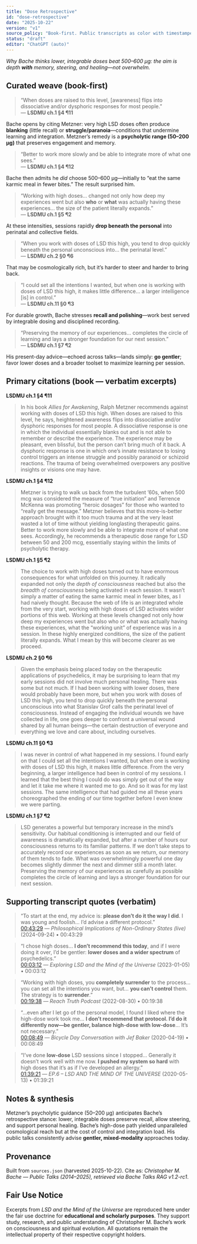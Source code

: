 ```yaml
---
title: "Dose Retrospective"
id: "dose-retrospective"
date: "2025-10-22"
version: "v1"
source_policy: "Book-first. Public transcripts as color with timestamped links."
status: "draft"
editor: "ChatGPT (auto)"
---
```


*Why Bache thinks lower, integrable doses beat 500–600 μg: the aim is depth **with** memory, steering, and healing—not overwhelm.*

## Curated weave (book-first)

> “When doses are raised to this level, [awareness] flips into dissociative and/or dysphoric responses for most people.”  
> — **LSDMU ch.1 §4 ¶11**

Bache opens by citing Metzner: very high LSD doses often produce **blanking** (little recall) or **struggle/paranoia**—conditions that undermine learning and integration. Metzner’s remedy is a **psycholytic range (50–200 μg)** that preserves engagement and memory.

> “Better to work more slowly and be able to integrate more of what one sees.”  
> — **LSDMU ch.1 §4 ¶12**

Bache then admits he *did* choose 500–600 μg—initially to “eat the same karmic meal in fewer bites.” The result surprised him.

> “Working with high doses… changed not only how deep my experiences went but also **who** or **what** was actually having these experiences… the size of the patient literally expands.”  
> — **LSDMU ch.1 §5 ¶2**

At these intensities, sessions rapidly **drop beneath the personal** into perinatal and collective fields.

> “When you work with doses of LSD this high, you tend to drop quickly beneath the personal unconscious into… the perinatal level.”  
> — **LSDMU ch.2 §0 ¶6**

That may be cosmologically rich, but it’s harder to steer and harder to bring back.

> “I could set all the intentions I wanted, but when one is working with doses of LSD this high, it makes little difference… a larger intelligence [is] in control.”  
> — **LSDMU ch.11 §0 ¶3**

For durable growth, Bache stresses **recall and polishing**—work best served by integrable dosing and disciplined recording.

> “Preserving the memory of our experiences… completes the circle of learning and lays a stronger foundation for our next session.”  
> — **LSDMU ch.1 §7 ¶2**

His present-day advice—echoed across talks—lands simply: **go gentler**; favor lower doses and a broader toolset to maximize learning per session.

## Primary citations (book — verbatim excerpts)

**LSDMU ch.1 §4 ¶11**  
> In his book *Allies for Awakening*, Ralph Metzner recommends against working with doses of LSD this high. When doses are raised to this level, he says, heightened awareness flips into dissociative and/or dysphoric responses for most people. A dissociative response is one in which the individual essentially blanks out and is not able to remember or describe the experience. The experience may be pleasant, even blissful, but the person can’t bring much of it back. A dysphoric response is one in which one’s innate resistance to losing control triggers an intense struggle and possibly paranoid or schizoid reactions. The trauma of being overwhelmed overpowers any positive insights or visions one may have.

**LSDMU ch.1 §4 ¶12**  
> Metzner is trying to walk us back from the turbulent ’60s, when 500 mcg was considered the measure of “true initiation” and Terrence McKenna was promoting “heroic dosages” for those who wanted to “really get the message.” Metzner believes that this more-is-better approach brought with it too much trauma and at the very least wasted a lot of time without yielding longlasting therapeutic gains. Better to work more slowly and be able to integrate more of what one sees. Accordingly, he recommends a therapeutic dose range for LSD between 50 and 200 mcg, essentially staying within the limits of psycholytic therapy.

**LSDMU ch.1 §5 ¶2**  
> The choice to work with high doses turned out to have enormous consequences for what unfolded on this journey. It radically expanded not only the *depth of consciousness* reached but also the *breadth of consciousness* being activated in each session. It wasn’t simply a matter of eating the same karmic meal in fewer bites, as I had naively thought. Because the web of life is an integrated whole from the very start, working with high doses of LSD activates wider portions of this web. Working at these levels changed not only how deep my experiences went but also who or what was actually having these experiences, what the “working unit” of experience was in a session. In these highly energized conditions, the size of the patient literally expands. What I mean by this will become clearer as we proceed.

**LSDMU ch.2 §0 ¶6**  
> Given the emphasis being placed today on the therapeutic applications of psychedelics, it may be surprising to learn that my early sessions did not involve much personal healing. There was some but not much. If I had been working with lower doses, there would probably have been more, but when you work with doses of LSD this high, you tend to drop quickly beneath the personal unconscious into what Stanislav Grof calls the perinatal level of consciousness. Instead of engaging the individual wounds we have collected in life, one goes deeper to confront a universal wound shared by all human beings—the certain destruction of everyone and everything we love and care about, including ourselves.

**LSDMU ch.11 §0 ¶3**  
> I was never in control of what happened in my sessions. I found early on that I could set all the intentions I wanted, but when one is working with doses of LSD this high, it makes little difference. From the very beginning, a larger intelligence had been in control of my sessions. I learned that the best thing I could do was simply get out of the way and let it take me where it wanted me to go. And so it was for my last sessions. The same intelligence that had guided me all these years choreographed the ending of our time together before I even knew we were parting.

**LSDMU ch.1 §7 ¶2**  
> LSD generates a powerful but temporary increase in the mind’s sensitivity. Our habitual conditioning is interrupted and our field of awareness is dramatically expanded, but after a number of hours our consciousness returns to its familiar patterns. If we don’t take steps to accurately record our experiences as soon as we return, our memory of them tends to fade. What was overwhelmingly powerful one day becomes slightly dimmer the next and dimmer still a month later. Preserving the memory of our experiences as carefully as possible completes the circle of learning and lays a stronger foundation for our next session.

## Supporting transcript quotes (verbatim)

> “To start at the end, my advice is: **please don’t do it the way I did**. I was young and foolish… I’d advise a different protocol.”  
[00:43:29](https://youtu.be/9jsKPUwwqfQ?t=2609) — *Philosophical Implications of Non-Ordinary States (live)* (2024-09-24) • 00:43:29

> “I chose high doses… **I don’t recommend this today**, and if I were doing it over, I’d be gentler: **lower doses and a wider spectrum** of psychedelics.”  
[00:03:12](https://youtu.be/cvhWP8xzwiY?t=192) — *Exploring LSD and the Mind of the Universe* (2023-01-05) • 00:03:12

> “Working with high doses, you **completely surrender** to the process… you can set all the intentions you want, but… **you can’t control** them. The strategy is to **surrender**.”  
[00:19:38](https://youtu.be/FEQ8ony19sk?t=1178) — *Reach Truth Podcast* (2022-08-30) • 00:19:38

> “…even after I let go of the personal model, I found I liked where the high-dose work took me… **I don’t recommend that protocol. I’d do it differently now—be gentler, balance high-dose with low-dose**… It’s not necessary.”  
[00:08:49](https://youtu.be/B0BhUOEP1Mg?t=529) — *Bicycle Day Conversation with Jef Baker* (2020-04-19) • 00:08:49

> “I’ve done **low-dose** LSD sessions since I stopped… Generally it doesn’t work well with me now. **I pushed my system so hard** with high doses that it’s as if I’ve developed an allergy.”  
[01:39:21](https://youtu.be/Dw7D7ih8vy0?t=5961) — *EP.6 – LSD AND THE MIND OF THE UNIVERSE* (2020-05-13) • 01:39:21

## Notes & synthesis
Metzner’s psycholytic guidance (50–200 μg) anticipates Bache’s retrospective stance: lower, integrable doses preserve recall, allow steering, and support personal healing. Bache’s high-dose path yielded unparalleled cosmological reach but at the cost of control and integration load. His public talks consistently advise **gentler, mixed-modality** approaches today.

## Provenance
Built from `sources.json` (harvested 2025-10-22). Cite as: *Christopher M. Bache — Public Talks (2014–2025), retrieved via Bache Talks RAG v1.2-rc1*.

## Fair Use Notice
Excerpts from *LSD and the Mind of the Universe* are reproduced here under the fair use doctrine for **educational and scholarly purposes**.
They support study, research, and public understanding of Christopher M. Bache’s work on consciousness and spiritual evolution.
All quotations remain the intellectual property of their respective copyright holders.
